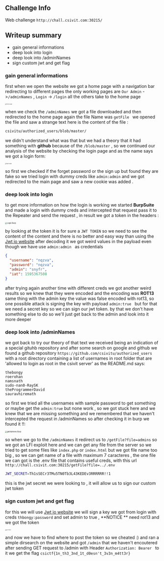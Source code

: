 ## Challenge Info 

Web challenge `http://chall.csivit.com:30215/` 

## Writeup summary

- gain general informations 
- deep look into login
- deep look into /adminNames  
- sign custom jwt and get flag

### gain general informations

first when we open the website we got a home page with a navigation bar redirecting to different pages  the only working pages are  `Our Admin` ->`/adminNames`  , `Login` -> `/login`  all the others take to the home page 

<img src="/home/akram09/Desktop/CTF-Writeups/csictf2020/web/ccc/blog_page.png" alt="home page" style="zoom:25%;" />

when we check the `/adminNames` we got a file downloaded and then redirected to the home page again the file Name was `getFile ` we opened the file and saw a strange text here is the content of the file : 

```txt
csivitu/authorized_users/blob/master/
```

we didn't understand what was that but we had a theory that it had something with **github** because of the `/blob/master` , so we continued our analysis of the website by checking the login page and as the name says we got a login form: 

<img src="/home/akram09/Desktop/CTF-Writeups/csictf2020/web/ccc/login_page.png" alt="login page" style="zoom:25%;" />

so first we checked if the forget password or the sign up but found they are fake so we tried login with dummy creds like `admin:admin` and we got redirected to the main page and saw a new cookie was added .

### deep look into login 

to get more information on how the login is working we started **BurpSuite** and  made a login with dummy creds and intercepted that request pass it to the Repeater and send the request , in result we got a token in the headers :

<img src="/home/akram09/Desktop/CTF-Writeups/csictf2020/web/ccc/login_burp.png" alt="Login Burp" style="zoom:40%;" />

by looking at the token it is for sure a `JWT TOKEN` so we need to see the content of the content and there is no better and easy way than using the [Jwt io website](https://jwt.io/)  after decoding it we got weird values in the payload even though we have use `admin:admin ` as credentials

```json
{ 
  "username": "nqzva",
  "password": "nqzva",
  "admin": "snyfr",
  "iat": 1595367508
}
```

after trying again another time with different creds we got another weird results so we knew that they were encoded  and the encoding was **ROT13** same thing with the admin key the value was false encoded with rot13, so one possible attack is signing the key with payload `admin:true ` but for that we need a secret key so we can sign our jwt token. by that we don't have something else to do so we'll just get back to the admin and look into it more deeper

### deep look into /adminNames

we got back to try our theory of that text we received being an indication of a special gituhb repository and after some search on google and github we found a github repository `https://github.com/csivitu/authorized_users` with a root directory containing a list of usernames in root folder that are 'allowed to login as root in the csivit server' as the README.md says:

```
thebongy
roerohan
namsnath
sudo-nan0-RaySK
theProgrammerDavid
sauravhiremath
```

 so first we tried all the usernames with sample password to get something or maybe get the `admin:true` but none work , so we got stuck here and we knew that we are missing something and we remembered that we haven't intercepted the request in /adminNames so after checking it in burp we found it !!:

<img src="/home/akram09/Desktop/CTF-Writeups/csictf2020/web/ccc/getAdmines_burp.png" alt="getAdmines Burp" style="zoom:40%;" />

so when we go to the `/adminNames` it redirect us to `/getFile?file=admins` so we got an LFI exploit here  and we can get any file from the server so we tried to get some files like `index.php` or `index.html` but we got file name too big  , so we can get name of a file with maximum 7 caracteres , the one file we can got is the .env file that contains useful creds, with this url `http://chall.csivit.com:30215/getFile?file=../.env`

```bash
JWT_SECRET=Th1sSECr3TMu5TN0Tb3L43KEDEv3RRRRRR!!1
```

this is the jwt secret we were looking to , it will allow us to sign our custom  jwt token 

### sign custom jwt and get flag

for this we will use [Jwt io website](https://jwt.io/)  we will sign a key we got from login with creds `thbongy:password`  and set admin to true , **NOTICE ** need rot13  and we got the token 

<img src="/home/akram09/Desktop/CTF-Writeups/csictf2020/web/ccc/jwt.png" alt="jwt token" style="zoom:25%;" />

and now we have to find where to post the token so we cheated :) and   ran a simple dirsearch on the website and got `/admin` that we haven't encoutered after sending GET request to /admin with Header `Authorization: Bearer ` to it we get the flag  `csictf{1n_th3_3nd_1t_d0esn't_3v3n_m4tt3r}` 